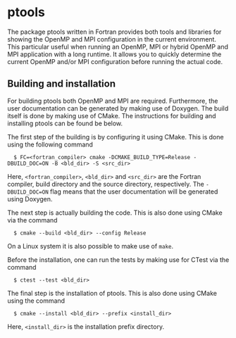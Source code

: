 # ptools
The package ptools written in Fortran provides both tools and libraries for showing the OpenMP
and MPI  configuration in the current environment. This particular useful when running an OpenMP,
MPI or hybrid OpenMP and MPI application with a long runtime. It allows you to quickly determine
the current OpenMP and/or MPI configuration before running the actual code.

## Building and installation
For building ptools both OpenMP and MPI are required. Furthermore, the user documentation
can be generated by making use of Doxygen. The build itself is done by making use of
CMake. The instructions for building and installing ptools can be found be below.

The first step of the building is by configuring it using CMake. This is done using the following
command
```
  $ FC=<fortran_compiler> cmake -DCMAKE_BUILD_TYPE=Release -DBUILD_DOC=ON -B <bld_dir> -S <src_dir>
```
Here, `<fortran_compiler>`, `<bld_dir>` and `<src_dir>` are the Fortran compiler, build directory and
the source directory, respectively. The `-DBUILD_DOC=ON` flag means that the user documentation
will be generated using Doxygen.

The next step is actually building the code. This is also done using CMake via the command
```
  $ cmake --build <bld_dir> --config Release
```
On a Linux system it is also possible to make use of `make`.

Before the installation, one can run the tests by making use for CTest via the command
```
  $ ctest --test <bld_dir>
```

The final step is the installation of ptools. This is also done using CMake using the
command
```
  $ cmake --install <bld_dir> --prefix <install_dir>
```
Here, `<install_dir>` is the installation prefix directory.
